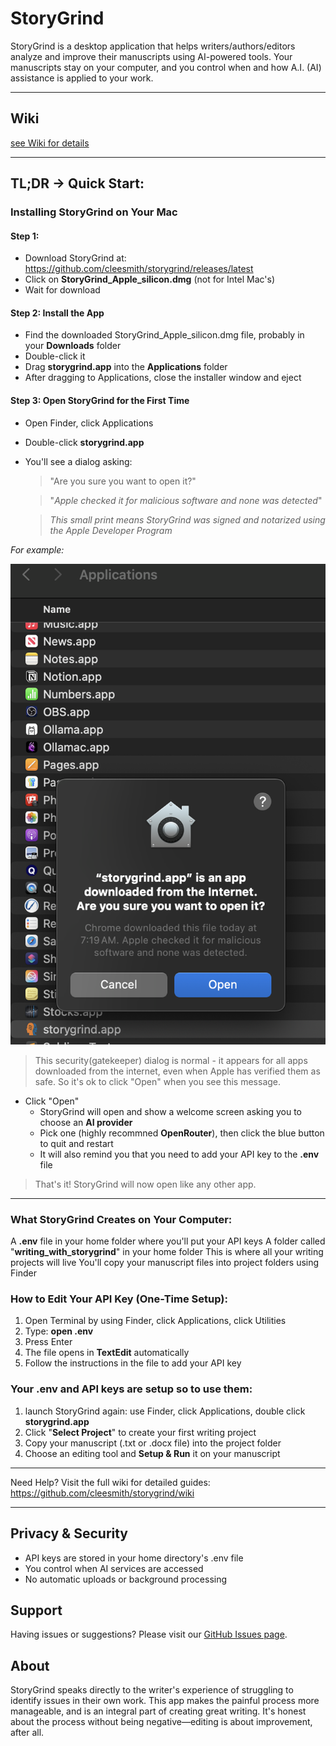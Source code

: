 # StoryGrind

StoryGrind is a desktop application that helps writers/authors/editors analyze and improve their manuscripts using AI-powered tools. Your manuscripts stay on your computer, and you control when and how A.I. (AI) assistance is applied to your work.

---

## Wiki
[see Wiki for details](https://github.com/cleesmith/storygrind/wiki)

---

## TL;DR -> Quick Start:

### Installing StoryGrind on Your Mac

#### Step 1: 
- Download StoryGrind at: https://github.com/cleesmith/storygrind/releases/latest
- Click on **StoryGrind_Apple_silicon.dmg** (not for Intel Mac's)
- Wait for download

#### Step 2: Install the App
- Find the downloaded StoryGrind_Apple_silicon.dmg file, probably in your **Downloads** folder
- Double-click it
- Drag **storygrind.app** into the **Applications** folder
- After dragging to Applications, close the installer window and eject

#### Step 3: Open StoryGrind for the First Time
- Open Finder, click Applications
- Double-click  **storygrind.app** 
- You'll see a dialog asking:
	> "Are you sure you want to open it?"

	> "*Apple checked it for malicious software and none was detected*"

	> *This small print means StoryGrind was signed and notarized using the Apple Developer Program*

*For example:*

![Apple's gatekeeper after install](./resources/gatekeeper.png?raw=true)

> This security(gatekeeper) dialog is normal - it appears for all apps downloaded from the internet, even when Apple has verified them as safe. So it's ok to click "Open" when you see this message.

- Click "Open"
	- StoryGrind will open and show a welcome screen asking you to choose an **AI provider**
	- Pick one (highly recommned **OpenRouter**), then click the blue button to quit and restart
	- It will also remind you that you need to add your API key to the **.env** file

> That's it! StoryGrind will now open like any other app.

---

### What StoryGrind Creates on Your Computer:
A **.env** file in your home folder where you'll put your API keys
A folder called "**writing_with_storygrind**" in your home folder
This is where all your writing projects will live
You'll copy your manuscript files into project folders using Finder

### How to Edit Your API Key (One-Time Setup):
1. Open Terminal by using Finder, click Applications, click Utilities
2. Type: **open .env**
3. Press Enter
4. The file opens in **TextEdit** automatically
5. Follow the instructions in the file to add your API key

### Your .env and API keys are setup so to use them:
1. launch StoryGrind again: use Finder, click Applications, double click **storygrind.app** 
1. Click "**Select Project**" to create your first writing project
2. Copy your manuscript (.txt or .docx file) into the project folder
4. Choose an editing tool and **Setup & Run** it on your manuscript

---

Need Help?
Visit the full wiki for detailed guides: https://github.com/cleesmith/storygrind/wiki

---

## Privacy & Security

- API keys are stored in your home directory's .env file
- You control when AI services are accessed
- No automatic uploads or background processing

## Support

Having issues or suggestions? Please visit our [GitHub Issues page](https://github.com/cleesmith/storygrind/issues).

## About

StoryGrind speaks directly to the writer's experience of struggling to identify issues in their own work. This app makes the painful process more manageable, and is an integral part of creating great writing. It's honest about the process without being negative—editing is about improvement, after all.
